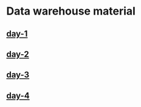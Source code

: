 # Data warehouse material

## [day-1](#)
## [day-2](./materi-2.md)
## [day-3](./materi-3.md)
## [day-4](#)